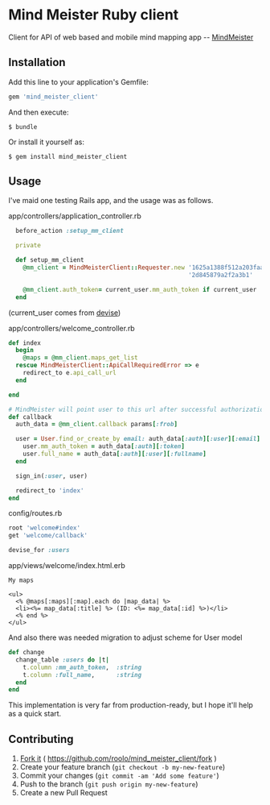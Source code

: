 # Mind Meister Ruby client

Client for API of web based and mobile mind mapping app -- [MindMeister](https://www.mindmeister.com)

## Installation

Add this line to your application's Gemfile:

```ruby
gem 'mind_meister_client'
```

And then execute:

    $ bundle

Or install it yourself as:

    $ gem install mind_meister_client

## Usage

I've maid one testing Rails app, and the usage was as follows.

app/controllers/application_controller.rb
~~~ruby
  before_action :setup_mm_client

  private

  def setup_mm_client
    @mm_client = MindMeisterClient::Requester.new '1625a1388f512a203faa43e8685bcdde',
                                                  '2d845879a2f2a3b1'

    @mm_client.auth_token= current_user.mm_auth_token if current_user
  end
~~~
(current_user comes from [devise](https://github.com/plataformatec/devise))

app/controllers/welcome_controller.rb

~~~ruby
def index
  begin
    @maps = @mm_client.maps_get_list
  rescue MindMeisterClient::ApiCallRequiredError => e
    redirect_to e.api_call_url
  end

end

# MindMeister will point user to this url after successful authorization
def callback
  auth_data = @mm_client.callback params[:frob]

  user = User.find_or_create_by email: auth_data[:auth][:user][:email] do |user|
    user.mm_auth_token = auth_data[:auth][:token]
    user.full_name = auth_data[:auth][:user][:fullname]
  end

  sign_in(:user, user)

  redirect_to 'index'
end
~~~

config/routes.rb
~~~ruby
root 'welcome#index'
get 'welcome/callback'

devise_for :users
~~~

app/views/welcome/index.html.erb
~~~erb
My maps

<ul>
  <% @maps[:maps][:map].each do |map_data| %>
  <li><%= map_data[:title] %> (ID: <%= map_data[:id] %>)</li>
  <% end %>
</ul>
~~~

And also there was needed migration to adjust scheme for User model
~~~ruby
def change
  change_table :users do |t|
    t.column :mm_auth_token,  :string
    t.column :full_name,      :string
  end
end
~~~

This implementation is very far from production-ready, but I hope it'll help as a quick start.

## Contributing

1. [Fork it](https://github.com/roolo/mind_meister_client/fork) ( https://github.com/roolo/mind_meister_client/fork )
2. Create your feature branch (`git checkout -b my-new-feature`)
3. Commit your changes (`git commit -am 'Add some feature'`)
4. Push to the branch (`git push origin my-new-feature`)
5. Create a new Pull Request
